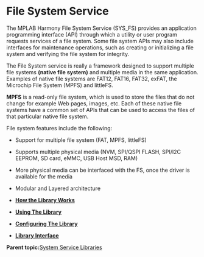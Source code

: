 # File System Service

The MPLAB Harmony File System Service \(SYS\_FS\) provides an application programming interface \(API\) through which a utility or user program requests services of a file system. Some file system APIs may also include interfaces for maintenance operations, such as creating or initializing a file system and verifying the file system for integrity.

The File System service is really a framework designed to support multiple file systems **\(native file system\)** and multiple media in the same application. Examples of native file systems are FAT12, FAT16, FAT32, exFAT, the Microchip File System \(MPFS\) and littleFS.

**MPFS** is a read-only file system, which is used to store the files that do not change for example Web pages, images, etc. Each of these native file systems have a common set of APIs that can be used to access the files of that particular native file system.

File system features include the following:

-   Support for multiple file system \(FAT, MPFS, littleFS\)

-   Supports multiple physical media \(NVM, SPI/QSPI FLASH, SPI/I2C EEPROM, SD card, eMMC, USB Host MSD, RAM\)

-   More physical media can be interfaced with the FS, once the driver is available for the media

-   Modular and Layered architecture


-   **[How the Library Works](GUID-DA048541-5D9C-4523-AAA7-A4BCF54C0B2D.md)**  

-   **[Using The Library](GUID-51740620-007C-449D-A985-84207C03F2DF.md)**  

-   **[Configuring The Library](GUID-FEDD8FB6-058D-48C6-AD72-85A1DFE7DB31.md)**  

-   **[Library Interface](GUID-42556FDF-A632-49FE-8A5E-9303A926578C.md)**  


**Parent topic:**[System Service Libraries](GUID-EA5ADDDE-73D5-43CB-B474-0752CA9A1A50.md)

